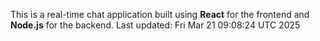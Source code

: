 This is a real-time chat application built using **React** for the frontend and **Node.js** for the backend.
Last updated: Fri Mar 21 09:08:24 UTC 2025
